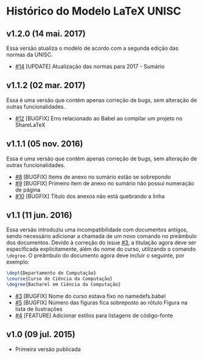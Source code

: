 # Histórico do Modelo LaTeX UNISC

## v1.2.0 (14 mai. 2017)

Essa versão atualiza o modelo de acordo com a segunda edição das normas da UNISC.

* [#14](https://github.com/eduardoweiland/latex-unisc/issues/14) [UPDATE] Atualização das normas para 2017 - Sumário

## v1.1.2 (02 mar. 2017)

Essa é uma versão que contém apenas correção de bugs, sem alteração de outras funcionalidades.

* [#12](https://github.com/eduardoweiland/latex-unisc/issues/12) [BUGFIX] Erro relacionado ao Babel ao compilar um projeto no ShareLaTeX

## v1.1.1 (05 nov. 2016)

Essa é uma versão que contém apenas correção de bugs, sem alteração de outras funcionalidades.

* [#8](https://github.com/eduardoweiland/latex-unisc/issues/8) [BUGFIX] Items de anexo no sumário estão se sobrepondo
* [#9](https://github.com/eduardoweiland/latex-unisc/issues/9) [BUGFIX] Primeiro item de anexo no sumário não possui numeração de página
* [#10](https://github.com/eduardoweiland/latex-unisc/issues/10) [BUGFIX] Título dos anexos não está quebrando a linha

## v1.1 (11 jun. 2016)

Essa versão introduziu uma incompatibilidade com documentos antigos, sendo necessário adicionar a chamada de um novo comando no preâmbulo dos documentos. Devido à correção do issue [#3](https://github.com/eduardoweiland/latex-unisc/issues/3), a titulação agora deve ser especificada explicitamente, além do nome do curso, utilizando o comando `\degree`. O preâmbulo do documento agora deve incluir o seguinte, por exemplo:

``` tex
\dept{Departamento de Computação}
\course{Curso de Ciência da Computação}
\degree{Bacharel em Ciência da Computação}
```

* [#3](https://github.com/eduardoweiland/latex-unisc/issues/3) [BUGFIX] Nome do curso estava fixo no namedefs.babel
* [#5](https://github.com/eduardoweiland/latex-unisc/issues/5) [BUGFIX] Número das figuras fica sobreposto ao rótulo Figura na lista de ilustrações
* [#4](https://github.com/eduardoweiland/latex-unisc/issues/4) [FEATURE] Adicionar estilos para listagens de código-fonte

## v1.0 (09 jul. 2015)

* Primeira versão publicada

